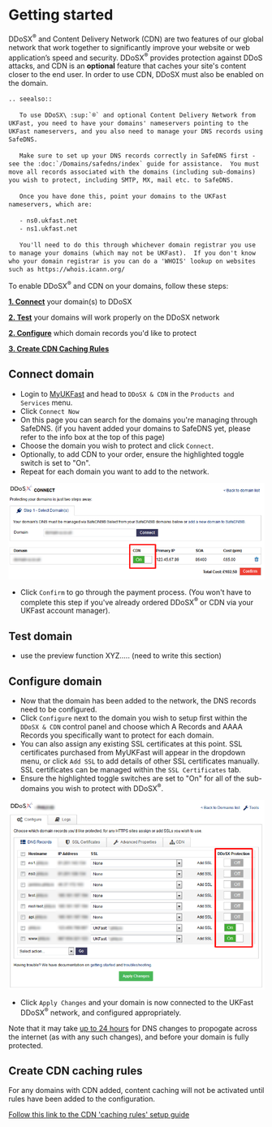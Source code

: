 # Getting started

DDoSX<sup>®</sup> and Content Delivery Network (CDN) are two features of our global network that work together to significantly improve your website or web application’s speed and security. DDoSX<sup>®</sup> provides protection against DDoS attacks, and CDN is an **optional** feature that caches your site's content closer to the end user. In order to use CDN, DDoSX must also be enabled on the domain.

```eval_rst
.. seealso::

   To use DDoSX\ :sup:`®` and optional Content Delivery Network from UKFast, you need to have your domains' nameservers pointing to the UKFast nameservers, and you also need to manage your DNS records using SafeDNS.

   Make sure to set up your DNS records correctly in SafeDNS first - see the :doc:`/Domains/safedns/index` guide for assistance.  You must move all records associated with the domains (including sub-domains) you wish to protect, including SMTP, MX, mail etc. to SafeDNS.

   Once you have done this, point your domains to the UKFast nameservers, which are:

   - ns0.ukfast.net
   - ns1.ukfast.net

   You'll need to do this through whichever domain registrar you use to manage your domains (which may not be UKFast).  If you don't know who your domain registrar is you can do a 'WHOIS' lookup on websites such as https://whois.icann.org/

```

To enable DDoSX<sup>®</sup> and CDN on your domains, follow these steps:

**[1. Connect](#connect-domain)** your domain(s) to DDoSX

**[2. Test](#test-domain)** your domains will work properly on the DDoSX network

**[2. Configure](#configure-domain)** which domain records you'd like to protect

**[3. Create CDN Caching Rules](#create-cdn-caching-rules)**

## Connect domain

- Login to [MyUKFast](https://my.ukfast.co.uk) and head to `DDoSX & CDN` in the `Products and Services` menu.
- Click `Connect Now`
- On this page you can search for the domains you're managing through SafeDNS. (if you havent added your domains to SafeDNS yet, please refer to the info box at the top of this page)
- Choose the domain you wish to protect and click `Connect`.
- Optionally, to add CDN to your order, ensure the highlighted toggle switch is set to "On".
- Repeat for each domain you want to add to the network.

![connect](files/connect.PNG)

- Click `Confirm` to go through the payment process. (You won't have to complete this step if you've already ordered DDoSX<sup>®</sup> or CDN via your UKFast account manager).

## Test domain

- use the preview function XYZ.....
(need to write this section)

## Configure domain

- Now that the domain has been added to the network, the DNS records need to be configured.
- Click `Configure` next to the domain you wish to setup first within the `DDoSX & CDN` control panel and choose which A Records and AAAA Records you specifically want to protect for each domain.
- You can also assign any existing SSL certificates at this point. SSL certificates purchased from MyUKFast will appear in the dropdown menu, or click `Add SSL` to add details of other SSL certificates manually. SSL certificates can be managed within the `SSL Certificates` tab.
- Ensure the highlighted toggle switches are set to "On" for all of the sub-domains you wish to protect with DDoSX<sup>®</sup>.

![configuredomain](files/configuredomain.PNG)

- Click `Apply Changes` and your domain is now connected to the UKFast DDoSX<sup>®</sup> network, and configured appropriately.  

Note that it may take [up to 24 hours](/Domains/domains/dnspropagation.html) for DNS changes to propogate across the internet (as with any such changes), and before your domain is fully protected.

## Create CDN caching rules

For any domains with CDN added, content caching will not be activated until rules have been added to the configuration.

[Follow this link to the CDN 'caching rules' setup guide](/network/cdn/cachingrules.html)
